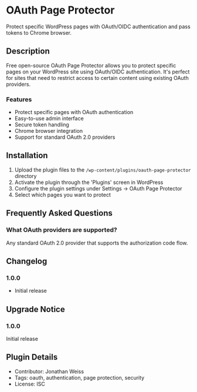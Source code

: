 # OAuth Page Protector

Protect specific WordPress pages with OAuth/OIDC authentication and pass tokens to Chrome browser.

## Description

Free open-source OAuth Page Protector allows you to protect specific pages on your WordPress site using OAuth/OIDC authentication. It's perfect for sites that need to restrict access to certain content using existing OAuth providers.

### Features

- Protect specific pages with OAuth authentication
- Easy-to-use admin interface
- Secure token handling
- Chrome browser integration
- Support for standard OAuth 2.0 providers

## Installation

1. Upload the plugin files to the `/wp-content/plugins/oauth-page-protector` directory
2. Activate the plugin through the 'Plugins' screen in WordPress
3. Configure the plugin settings under Settings -> OAuth Page Protector
4. Select which pages you want to protect

## Frequently Asked Questions

### What OAuth providers are supported?

Any standard OAuth 2.0 provider that supports the authorization code flow.

## Changelog

### 1.0.0

- Initial release

## Upgrade Notice

### 1.0.0

Initial release

## Plugin Details

- Contributor: Jonathan Weiss
- Tags: oauth, authentication, page protection, security
- License: ISC
